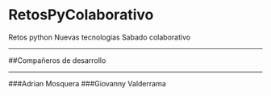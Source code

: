# RetosPyColaborativo
Retos python Nuevas tecnologias Sabado colaborativo
***
##Compañeros de desarrollo
***
###Adrian Mosquera
###Giovanny Valderrama
